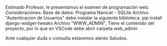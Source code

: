 Estimado Profesor, le presentamos el examen de programación web.
Consideraciónes:
Base de datos: Programa Navicat - SQLite
Archivo "Autenticacion de Usuarios" debe instalar la siguiente biblioteca.      pip install django-widget-tweaks
Archivo "WWW_ADMIN", Tiene el contenido del proyecto, por lo que en VSCode debe abrir carpeta web_admin

Ante cualquier duda o consulta estaremos atento
Saludos.
